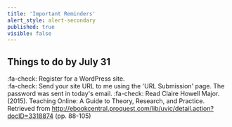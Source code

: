 ```yaml
---
title: 'Important Reminders'
alert_style: alert-secondary
published: true
visible: false
---
```


## Things to do by July 31
:fa-check: Register for a WordPress site.  
:fa-check: Send your site URL to me using the 'URL Submission' page. The password was sent in today's email. 
:fa-check: Read Claire Howell Major. (2015). Teaching Online: A Guide to Theory, Research, and Practice. Retrieved from http://ebookcentral.proquest.com/lib/uvic/detail.action?docID=3318874 (pp. 88-105)  
